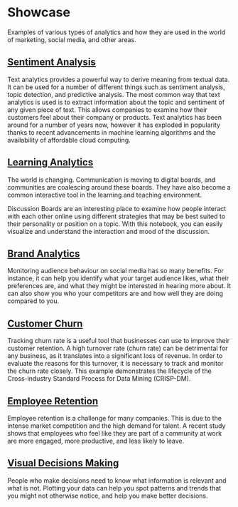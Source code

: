 # Showcase

Examples of various types of analytics and how they are used in the world
of marketing, social media, and other areas.

## [Sentiment Analysis](simple-sentiment/simple-sentiment.md)

Text analytics provides a powerful way to derive meaning from textual data.
It can be used for a number of different things such as sentiment analysis,
topic detection, and predictive analysis. The most common way that text
analytics is used is to extract information about the topic and sentiment of
any given piece of text. This allows companies to examine how their customers
feel about their company or products. Text analytics has been around for a
number of years now, however it has exploded in popularity thanks to recent
advancements in machine learning algorithms and the availability of
affordable cloud computing.

## [Learning Analytics](discussion-board/discussion-board.md)

The world is changing. Communication is moving to digital boards, and
communities are coalescing around these boards. They have also become a
common interactive tool in the learning and teaching environment.

Discussion Boards are an interesting place to examine how people interact
with each other online using different strategies that may be best suited
to their personality or position on a topic. With this notebook, you can
easily visualize and understand the interaction and mood of the discussion.


## [Brand Analytics](brand-analytics/brand-analytics.md)

Monitoring audience behaviour on social media has so many benefits. For
instance, it can help you identify what your target audience likes, what
their preferences are, and what they might be interested in hearing more
about. It can also show you who your competitors are and how well they are
doing compared to you.

## [Customer Churn](customer-churn/00_crisp-dm.md)

Tracking churn rate is a useful tool that businesses can use to improve their
customer retention. A high turnover rate (churn rate) can be detrimental for
any business, as it translates into a significant loss of revenue. In order
to evaluate the reasons for this turnover, it is necessary to track and monitor
the churn rate closely. This example demonstrates the lifecycle of the
Cross-industry Standard Process for Data  Mining (CRISP-DM).

## [Employee Retention](employee-retention.md)

Employee retention is a challenge for many companies. This is due to the
intense market competition and the high demand for talent. A recent study
shows that employees who feel like they are part of a community at work are
more engaged, more productive, and less likely to leave.

## [Visual Decisions Making](visual-decisions/visual-decisions.md)

People who make decisions need to know what information is relevant and what
is not. Plotting your data can help you spot patterns and trends that you
might not otherwise notice, and help you make better decisions.
